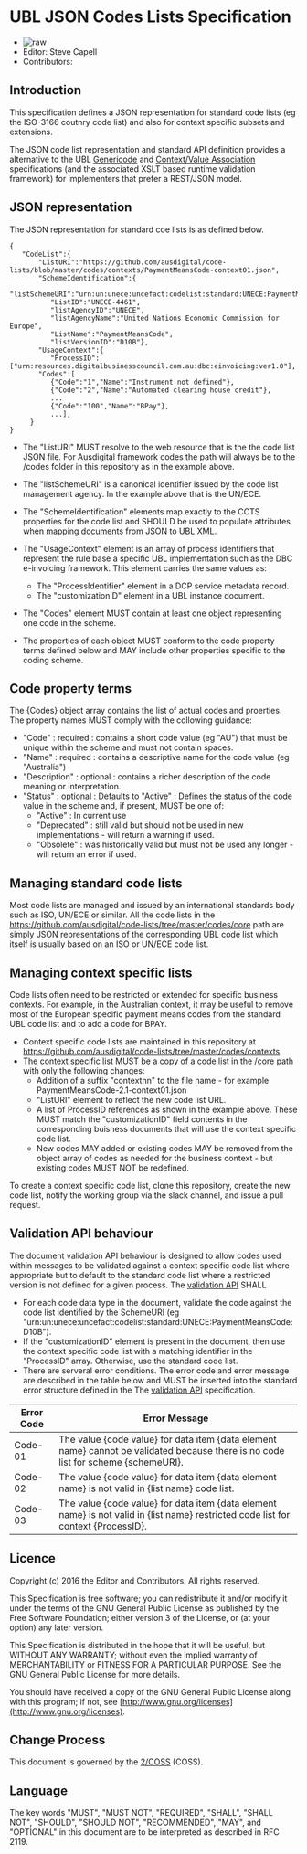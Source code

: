 # UBL JSON Codes Lists Specification

 * ![raw](http://rfc.unprotocols.org/spec:2/COSS/raw.svg)
 * Editor: Steve Capell
 * Contributors: 

## Introduction

This specification defines a JSON representation for standard code lists (eg the ISO-3166 coutnry code list) and also for context specific subsets and extensions.  

The JSON code list representation and standard API definition provides a alternative to the UBL [Genericode](https://docs.oasis-open.org/codelist/cs-genericode-1.0/doc/oasis-code-list-representation-genericode.html) and [Context/Value Association](http://docs.oasis-open.org/codelist/cs01-ContextValueAssociation-1.0/doc/context-value-association.html) specifications (and the associated XSLT based runtime validation framework) for implementers that prefer a REST/JSON model.

## JSON representation

The JSON representation for standard coe lists is as defined below.

```
{
   "CodeList":{
       "ListURI":"https://github.com/ausdigital/code-lists/blob/master/codes/contexts/PaymentMeansCode-context01.json",
       "SchemeIdentification":{
          "listSchemeURI":"urn:un:unece:uncefact:codelist:standard:UNECE:PaymentMeansCode:D10B",
          "ListID":"UNECE-4461",
          "listAgencyID":"UNECE",
          "listAgencyName":"United Nations Economic Commission for Europe",
          "ListName":"PaymentMeansCode",
          "listVersionID":"D10B"},
       "UsageContext":{
          "ProcessID":["urn:resources.digitalbusinesscouncil.com.au:dbc:einvoicing:ver1.0"],
       "Codes":[
          {"Code":"1","Name":"Instrument not defined"},
          {"Code":"2","Name":"Automated clearing house credit"},
          ...
          {"Code":"100","Name":"BPay"},
          ...],
     }
}   
```

 * The "ListURI" MUST resolve to the web resource that is the the code list JSON file.  For Ausdigital framework codes the path will always be to the /codes folder in this repository as in the example above.
 * The "listSchemeURI" is a canonical identifier issued by the code list management agency.  In the example above that is the UN/ECE.
 * The "SchemeIdentification" elements map exactly to the CCTS properties for the code list and SHOULD be used to populate attributes when [mapping documents](https://github.com/ausdigital/ubl-json/blob/master/docs/TransformationAPI.md) from JSON to UBL XML.
 * The "UsageContext" element is an array of process identifiers that represent the rule base a specific UBL implementation such as the DBC e-invoicing framework.  This element carries the same values as:

   * The "ProcessIdentifier" element in a DCP service metadata record.
   * The "customizationID" element in a UBL instance document.  

 * The "Codes" element MUST contain at least one object representing one code in the scheme.
 * The properties of each object MUST conform to the code property terms defined below and MAY include other properties specific to the coding scheme.


## Code property terms

The {Codes} object array contains the list of actual codes and proerties.  The property names MUST comply with the collowing guidance:

* "Code" : required : contains a short code value (eg "AU") that must be unique within the scheme and must not contain spaces.
* "Name" : required : contains a descriptive name for the code value (eg "Australia")
* "Description" : optional : contains a richer description of the code meaning or interpretation.
* "Status" : optional : Defaults to "Active" : Defines the status of the code value in the scheme and, if present, MUST be one of:
  * "Active" : In current use
  * "Deprecated" : still valid but should not be used in new implementations - will return a warning if used.
  * "Obsolete" : was historically valid but must not be used any longer - will return an error if used.

## Managing standard code lists

Most code lists are managed and issued by an international standards body such as ISO, UN/ECE or similar.  All the code lists in the https://github.com/ausdigital/code-lists/tree/master/codes/core path are simply JSON representations of the corresponding UBL code list which itself is usually based on an ISO or UN/ECE code list.

## Managing context specific lists

Code lists often need to be restricted or extended for specific business contexts.  For example, in the Australian context, it may be useful to remove most of the European specific payment means codes from the standard UBL code list and to add a code for BPAY.  

* Context specific code lists are maintained in this repository at https://github.com/ausdigital/code-lists/tree/master/codes/contexts 
* The context specific list MUST be a copy of a code list in the /core path with only the following changes:
  * Addition of a suffix "contextnn" to the file name - for example PaymentMeansCode-2.1-context01.json
  * "ListURI" element to reflect the new code list URL.
  * A list of ProcessID references as shown in the example above.  These MUST match the "customizationID" field contents in the corresponding buisness documents that will use the context specific code list.
  * New codes MAY added or existing codes MAY be removed from the object array of codes as needed for the business context - but existing codes MUST NOT be redefined.
  
To create a context specific code list, clone this repository, create the new code list, notify the working group via the slack channel, and issue a pull request.

## Validation API behaviour

The document validation API behaviour is designed to allow codes used within messages to be validated against a context specific code list where appropriate but to default to the standard code list where a restricted version is not defined for a given process.  The [validation API](https://github.com/ausdigital/ubl-json/blob/master/docs/ValidationAPI.md) SHALL

* For each code data type in the document, validate the code against the code list identified by the SchemeURI (eg "urn:un:unece:uncefact:codelist:standard:UNECE:PaymentMeansCode:D10B").
* If the "customizationID" element is present in the document, then use the context specific code list with a matching identifier in the "ProcessID" array.  Otherwise, use the standard code list.
* There are serveral error conditions.  The error code and error message are described in the table below and MUST be inserted into the standard error structure defined in the The [validation API](https://github.com/ausdigital/ubl-json/blob/master/docs/ValidationAPI.md) specification.

|Error Code|Error Message|
|----------|-------------|
|Code-01|The value {code value} for data item {data element name} cannot be validated because there is no code list for scheme {schemeURI}.|
|Code-02|The value {code value} for data item {data element name} is not valid in {list name} code list.|
|Code-03|The value {code value} for data item {data element name} is not valid in {list name} restricted code list for context {ProcessID}.|

## Licence

Copyright (c) 2016 the Editor and Contributors. All rights reserved.

This Specification is free software; you can redistribute it and/or modify it under the terms of the GNU General Public License as published by the Free Software Foundation; either version 3 of the License, or (at your option) any later version.

This Specification is distributed in the hope that it will be useful, but WITHOUT ANY WARRANTY; without even the implied warranty of MERCHANTABILITY or FITNESS FOR A PARTICULAR PURPOSE. See the GNU General Public License for more details.

You should have received a copy of the GNU General Public License along with this program; if not, see [http://www.gnu.org/licenses](http://www.gnu.org/licenses).


## Change Process

This document is governed by the [2/COSS](http://rfc.unprotocols.org/spec:2/COSS/) (COSS).


## Language

The key words "MUST", "MUST NOT", "REQUIRED", "SHALL", "SHALL NOT", "SHOULD", "SHOULD NOT", "RECOMMENDED", "MAY", and "OPTIONAL" in this document are to be interpreted as described in RFC 2119.

